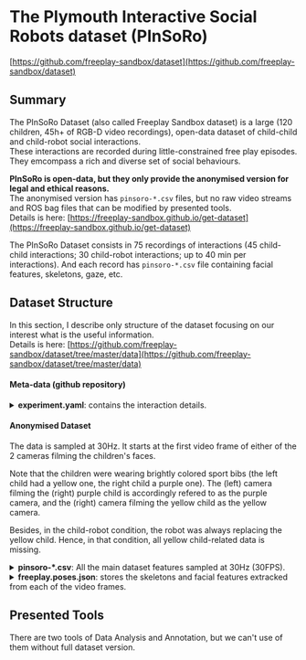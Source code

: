 The Plymouth Interactive Social Robots dataset (PInSoRo)
===
[https://github.com/freeplay-sandbox/dataset](https://github.com/freeplay-sandbox/dataset)

Summary
---
The PInSoRo Dataset (also called Freeplay Sandbox dataset) is a large (120 children, 45h+ of RGB-D video recordings), open-data dataset of child-child and child-robot social interactions. <br/>
These interactions are recorded during little-constrained free play episodes. They emcompass a rich and diverse set of social behaviours.

**PInSoRo is open-data, but they only provide the anonymised version for legal and ethical reasons.** <br/>
The anonymised version has `pinsoro-*.csv` files, but no raw video streams and ROS bag files that can be modified by presented tools.<br/>
Details is here: [https://freeplay-sandbox.github.io/get-dataset](https://freeplay-sandbox.github.io/get-dataset)

The PInSoRo Dataset consists in 75 recordings of interactions (45 child-child interactions; 30 child-robot interactions; up to 40 min per interactions). And each record has `pinsoro-*.csv` file containing facial features, skeletons, gaze, etc.

Dataset Structure
---
In this section, I describe only structure of the dataset focusing on our interest what is the useful information.<br/>
Details is here: [https://github.com/freeplay-sandbox/dataset/tree/master/data](https://github.com/freeplay-sandbox/dataset/tree/master/data)

#### Meta-data (github repository) ####
<details markdown="1">
<summary> <b>experiment.yaml</b>: contains the interaction details. </summary>

```yaml
timestamp: 1496917355889909029 # timestamp of the begining of the interaction
condition: childchild # condition (childchild or childrobot)
purple-participant:
  id: 2017-06-08-11:18-p1
  age: 4
  gender: female
  details:
    tablet-familiarity: 0  # self-reported familiarity with tablets, from 0 (no familiarity to 2 (familiar)
yellow-participant: # absent in the child-robot condition
  id: 2017-06-08-11:18-y1
  age: 4
  gender: female
  details:
    tablet-familiarity: 2
markers:  # events of interest, annotated during the experiment by the experimenter. Timestamps in seconds from the begining
  75.936775922: interesting
  104.153236866: interesting
  214.65380907: interesting
  328.371172904: interesting
  376.429432868: interesting
  428.393737077: interesting
  590.867943048: issue
  685.981807947: interesting
  708.350763082: issue
  789.571500062: interesting
  811.970171928: interesting
notes: # open-ended notes, taken by the experimenter during the experiment. Timestamp in seconds from the begining.
  general: Both very quiet. P has done experiment before (1y002).
  75: Very quiet
  104: Y watching P
  214: Both absorbed in own games
  328: Confusion about colours
  376: P drawing pictures
  428: Quiet battle about colours
  590: P to FS "Look!"
  685: Y copied P's drawing
  708: P seeking encouragement from FS
  780: P drawing pictures, Y scribbling
  811: Both seem kind of bored
postprocess: # (optional) details of specific post-processing performed on this recording
    - recompressed sandtray background, start timestamp moved from 1496917354.451842 to 1498168785.467365
issues: # (optional) specific issues with this recording
    - skeleton extraction failed
```
</details>


#### Anonymised Dataset ####

The data is sampled at 30Hz. It starts at the first video frame of either of the 2 cameras filming the children's faces. 

Note that the children were wearing brightly colored sport bibs (the left child had a yellow one, the right child a purple one). The (left) camera filming the (right) purple child is accordingly refered to as the purple camera, and the (right) camera filming the yellow child as the yellow camera.

Besides, in the child-robot condition, the robot was always replacing the yellow child. Hence, in that condition, all yellow child-related data is missing.

<details markdown="1">
<summary> <b>pinsoro-*.csv</b>: All the main dataset features sampled at 30Hz (30FPS). </summary>

This file contains 449 fields. But I Summed up these to a few fields needed to us.

##### CSV Fields #####
- `condition`: child-child or child-robot. [Refer to the
  website](https://freeplay-sandbox.github.io/dataset) for details.

- `purple_child_age`, `purple_child_gender`, `yellow_child_age`, `yellow_child_gender`: self explanatory
- 
- `purple_frame_idx`: index of the frame in the purple camera video stream.
  Can be used to quickly extract a specific frame or range of frame in the video stream.

- `purple_child_face{00..69}_{x,y}`: 2D coordinates of the 70 facial landmarks
  (including pupils), normalised in [0.0, 1.0], extracted by
  [OpenPose](https://github.com/CMU-Perceptual-Computing-Lab/openpose/). See
  [OpenPose documentation](https://github.com/CMU-Perceptual-Computing-Lab/openpose/blob/master/doc/output.md#face-output-format)
  for the location of these landmarks.
<p align="center"><img src="https://github.com/CMU-Perceptual-Computing-Lab/openpose/raw/master/doc/media/keypoints_face.png" width="80%" height="80%"></p>

- `purple_child_skel{00..17}_{x,y}`: 2D coordinates of the 18 skeleton
  keypoints, normalised in [0.0,1.0], extracted by
  [OpenPose](https://github.com/CMU-Perceptual-Computing-Lab/openpose/). See
  [OpenPose documentation](https://github.com/CMU-Perceptual-Computing-Lab/openpose/blob/master/doc/output.md#pose-output-format-coco)
  for the location of these keypoints. Note that, due to the experimental
  setting generating a lot of occlusion (children sitting in front of a table),
  the skeletal data is not always reliable.
<p align="center"><img src="https://github.com/CMU-Perceptual-Computing-Lab/openpose/raw/master/doc/media/keypoints_pose_18.png/" width="250" height="400"></p>

- `purple_child_head_{x,y,z,rx,ry,rz`: head pose estimation, in m and rad, relative to the table centre (see below for the camera extrinsics). Computed using [OpenFace](https://github.com/TadasBaltrusaitis/OpenFace).
<p align="center"><a href="https://www.youtube.com/watch?v=V7rV0uy7heQ" target="_blank"><img src="http://img.youtube.com/vi/V7rV0uy7heQ/0.jpg" alt="Multiple Face Tracking" width="240" height="180" border="10" /></a></p>

- `purple_child_gaze_{x,y,z}`: gaze vector, averaged for both eyes, relative to the table centre. Computed using [OpenFace](https://github.com/TadasBaltrusaitis/OpenFace).
<p align="center"><img src="https://github.com/TadasBaltrusaitis/OpenFace/raw/master/imgs/gaze_ex.png" width="70%"></p>

- `purple_child_au{01,02,04,05,06,07,09,10,12,14,15,17,20,23,25,26,28,45}`:
  Intensity of 18
  facial action units, extract using [OpenFace](https://github.com/TadasBaltrusaitis/OpenFace). See [here](https://github.com/TadasBaltrusaitis/OpenFace/wiki/Action-Units) for the details.
<p align="center"><img src="https://raw.githubusercontent.com/wiki/TadasBaltrusaitis/OpenFace/images/AUs.jpg" width="70%"></p>

- `purple_child_motion_intensity_{avg,stdev,max}`: average, standard deviation
  and maximum of the magnitude of the motion observed in the frame. This is
  computed by performing a [optical flow computation using the Dual TVL1 algorithm](https://github.com/freeplay-sandbox/analysis/blob/master/src/optical_flow.cpp#L163) and averaging the resulting values on the whole frame

- `purple_child_motion_direction_{avg,stdev}`: average and standard deviation
  of the direction of the motion observed in the frame. This is
  computed by performing a [optical flow computation using the Dual TVL1 algorithm](https://github.com/freeplay-sandbox/analysis/blob/master/src/optical_flow.cpp#L163) and averaging the resulting values on the whole frame.
<p align="center"><img src="http://amroamroamro.github.io/mexopencv/opencv/tvl1_optical_flow_demo_03.png" witdh="500px" height="400px"></p>

- `{purple,yellow}_child_{task_engagement,social_engagement,social_attitude}`: manual annotations of the social interaction. See the [coding scheme.](https://freeplay-sandbox.github.io/coding-scheme). If more that one annotator annotated this frame, **and the annotators disagreed**, the different annotations are separated by a `+`.
<p align="center"><img width="500px" height="300px" src="https://freeplay-sandbox.github.io/media/coding-scheme.png"></p>

</details>


<details markdown="1">
<summary> <b>freeplay.poses.json</b>: stores the skeletons and facial features extracked from each of the video frames.</summary>

##### Format of poses files #####

```
 {<topic_name>:
    {"frames" : [{
        "ts": <timestamp in floating sec>,
        "poses": {
            "1": [ # pose index (purple child)
                # x,y in image coordinates (pixels), c is confidence in [0.0,1.0]
                [x, y, c], # 0- Nose
                [x, y, c], # 1- Neck
                [x, y, c], # 2- RShoulder
                [x, y, c], # 3- RElbow
                [x, y, c], # 4- RWrist
                [x, y, c], # 5- LShoulder
                [x, y, c], # 6- LElbow
                [x, y, c], # 7- LWrist
                [x, y, c], # 8- RHip
                [x, y, c], # 9- RKnee
                [x, y, c], # 10- RAnkle
                [x, y, c], # 11- LHip
                [x, y, c], # 12- LKnee
                [x, y, c], # 13- LAnkle
                [x, y, c], # 14- REye
                [x, y, c], # 15- LEye
                [x, y, c], # 16- REar
                [x, y, c]  # 17- LEar
            ],
            "2": [ # if present (yellow child), second skeleton
              ...
            ]
      },
      "faces": {
            "1": [ # face index (purple child)
              # x,y in image coordinates, c is confidence in [0.0,1.0]
              [x, y, c],
              ... # 70 points in total, see OpenPose website for indices
            ],
            "2": [ # (yellow child)
               ...
            ]
      }
      "hands": {
            "1": { # hand index
                "left": [
                    # x,y in image coordinates, c is confidence in [0.0,1.0]
                    [x, y, c],
                    ... # 20 points in total, see OpenPose website for indices
                ],
                "right": [
                    # x,y in image coordinates, c is confidence in [0.0,1.0]
                    [x, y, c],
                    ... # 20 points in total
                ]
            },
            "2":
              ...
        }
    },
    { # 2nd frame
        "ts": ...
        "poses":
        ...
    }
    ]
  }
}
```

Because these JSON files are typically large (>100MB for 20-25 min), they
recommend us carefully choose our [JSON
library](https://github.com/miloyip/nativejson-benchmark) both in terms of
parsing speed and memory requirements.

</details>

Presented Tools
---
There are two tools of Data Analysis and Annotation, but we can't use of them without full dataset version.